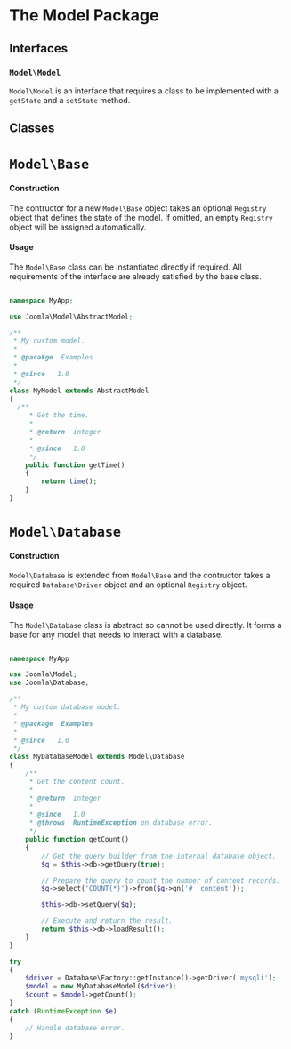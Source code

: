 # The Model Package

## Interfaces

### `Model\Model`

`Model\Model` is an interface that requires a class to be implemented with a
`getState` and a `setState` method.

## Classes

# `Model\Base`

#### Construction

The contructor for a new `Model\Base` object takes an optional `Registry` object that
defines the state of the model. If omitted, an empty `Registry` object will be assigned automatically.

#### Usage

The `Model\Base` class can be instantiated directly if required. All
requirements of the interface are already satisfied by the base class.

```php

namespace MyApp;

use Joomla\Model\AbstractModel;

/**
 * My custom model.
 *
 * @pacakge  Examples
 *
 * @since   1.0
 */
class MyModel extends AbstractModel
{
  /**
	 * Get the time.
	 *
	 * @return  integer
	 *
	 * @since   1.0
	 */
	public function getTime()
	{
		return time();
	}
}
```

# `Model\Database`

#### Construction

`Model\Database` is extended from `Model\Base` and the contructor takes a required `Database\Driver` object and an optional `Registry` object.

#### Usage

The `Model\Database` class is abstract so cannot be used directly. It
forms a base for any model that needs to interact with a database.

```php

namespace MyApp

use Joomla\Model;
use Joomla\Database;

/**
 * My custom database model.
 *
 * @package  Examples
 *
 * @since   1.0
 */
class MyDatabaseModel extends Model\Database
{
	/**
	 * Get the content count.
	 *
	 * @return  integer
	 *
	 * @since   1.0
	 * @throws  RuntimeException on database error.
	 */
	public function getCount()
	{
		// Get the query builder from the internal database object.
		$q = $this->db->getQuery(true);

		// Prepare the query to count the number of content records.
		$q->select('COUNT(*)')->from($q->qn('#__content'));

		$this->db->setQuery($q);

		// Execute and return the result.
		return $this->db->loadResult();
	}
}

try
{
	$driver = Database\Factory::getInstance()->getDriver('mysqli');
	$model = new MyDatabaseModel($driver);
	$count = $model->getCount();
}
catch (RuntimeException $e)
{
	// Handle database error.
}
```
